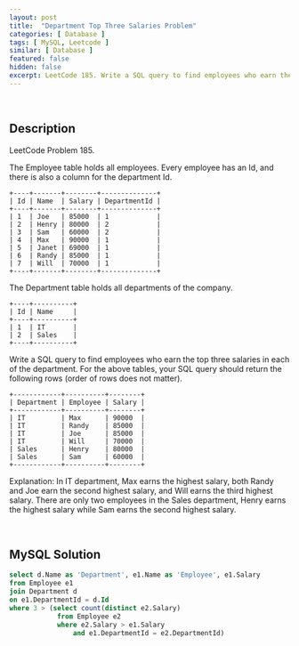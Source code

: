 ```yaml
---
layout: post
title:  "Department Top Three Salaries Problem"
categories: [ Database ]
tags: [ MySQL, Leetcode ]
similar: [ Database ]
featured: false
hidden: false
excerpt: LeetCode 185. Write a SQL query to find employees who earn the top three salaries in each of the department.
---
```


<br />

## Description

LeetCode Problem 185. 

The Employee table holds all employees. Every employee has an Id, and there is also a column for the department Id.

```
+----+-------+--------+--------------+
| Id | Name  | Salary | DepartmentId |
+----+-------+--------+--------------+
| 1  | Joe   | 85000  | 1            |
| 2  | Henry | 80000  | 2            |
| 3  | Sam   | 60000  | 2            |
| 4  | Max   | 90000  | 1            |
| 5  | Janet | 69000  | 1            |
| 6  | Randy | 85000  | 1            |
| 7  | Will  | 70000  | 1            |
+----+-------+--------+--------------+
```

The Department table holds all departments of the company.

```
+----+----------+
| Id | Name     |
+----+----------+
| 1  | IT       |
| 2  | Sales    |
+----+----------+
```

Write a SQL query to find employees who earn the top three salaries in each of the department. For the above tables, your SQL query should return the following rows (order of rows does not matter).

```
+------------+----------+--------+
| Department | Employee | Salary |
+------------+----------+--------+
| IT         | Max      | 90000  |
| IT         | Randy    | 85000  |
| IT         | Joe      | 85000  |
| IT         | Will     | 70000  |
| Sales      | Henry    | 80000  |
| Sales      | Sam      | 60000  |
+------------+----------+--------+
```

Explanation: In IT department, Max earns the highest salary, both Randy and Joe earn the second highest salary, and Will earns the third highest salary. There are only two employees in the Sales department, Henry earns the highest salary while Sam earns the second highest salary.

<br />

## MySQL Solution


```sql
select d.Name as 'Department', e1.Name as 'Employee', e1.Salary
from Employee e1
join Department d 
on e1.DepartmentId = d.Id
where 3 > (select count(distinct e2.Salary)
            from Employee e2
            where e2.Salary > e1.Salary
                and e1.DepartmentId = e2.DepartmentId)
```
